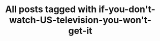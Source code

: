 ---
layout: tag
title: "All posts tagged with if-you-don't-watch-US-television-you-won't-get-it"
permalink: /weblog/tags/if-you-don-t-watch-us-television-you-won-t-get-it/
taxonomy: if-you-don't-watch-US-television-you-won't-get-it
---